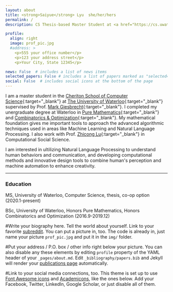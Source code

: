 ```yaml
---
layout: about
title: <strong>Saiyue</strong> Lyu  she/her/hers
permalink: /
description: CS Thesis-based Master Student at <a href="https://cs.uwaterloo.ca">University of Waterloo</a>.

profile:
  align: right
  image: prof_pic.jpg
  #address: >
    <p>555 your office number</p>
    <p>123 your address street</p>
    <p>Your City, State 12345</p>

news: False  # includes a list of news items
selected_papers: False # includes a list of papers marked as "selected={true}"
social: False  # includes social icons at the bottom of the page
---
```


I am a master student in the [Cheriton School of Computer Science](https://www.cs.uwaterloo.ca){:target="\_blank"} at [The University of Waterloo](https://www.uwaterloo.ca){:target="\_blank"} supervised by Prof. [Mark Giesbrecht](https://cs.uwaterloo.ca/~mwg){:target="\_blank"}. I completed my unergraduate degree at Waterloo in [Pure Mathematics](https://uwaterloo.ca/pure-mathematics/){:target="\_blank"} and [Combinatorics & Optimization](https://uwaterloo.ca/combinatorics-and-optimization/){:target="\_blank"}. My mathematical foundation gives me important tools to approach the advanced algorithmic techniques used in areas like Machine Learning and Natural Language Processing. I also work with Prof. [Zhicong Lu](http://www.cs.utoronto.ca/~luzhc/){:target="\_blank"} in Computational Social Science.

I am interested in ultilizing Natural Language Processing to understand human behaviors and communication, and developing computational methods and innovative design tools to combine human's perception and machine automation to enhance creativity.

- - -
### Education
<i class="fas fa-graduation-cap"></i> MS, University of Waterloo, Computer Science, thesis, co-op option (2020.1-present)

<i class="fas fa-graduation-cap"></i> BSc, University of Waterloo, Honors Pure Mathematics, Honors Combinatorics and Optimization (2016.9-2019.12)


#Write your biography here. Tell the world about yourself. Link to your favorite [subreddit](http://reddit.com). You can put a picture in, too. The code is already in, just name your picture `prof_pic.jpg` and put it in the `img/` folder.

#Put your address / P.O. box / other info right below your picture. You can also disable any these elements by editing `profile` property of the YAML header of your `_pages/about.md`. Edit `_bibliography/papers.bib` and Jekyll will render your [publications page](/al-folio/publications/) automatically.

#Link to your social media connections, too. This theme is set up to use [Font Awesome icons](http://fortawesome.github.io/Font-Awesome/) and [Academicons](https://jpswalsh.github.io/academicons/), like the ones below. Add your Facebook, Twitter, LinkedIn, Google Scholar, or just disable all of them.
